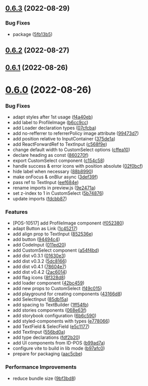 ## [0.6.3](https://github.com/idbi/components/compare/v0.6.2...v0.6.3) (2022-08-29)


### Bug Fixes

* package ([5fb13b5](https://github.com/idbi/components/commit/5fb13b561e5b538e2c1a453d0b69833ecea8374b))



## [0.6.2](https://github.com/idbi/components/compare/v0.6.1...v0.6.2) (2022-08-27)



## [0.6.1](https://github.com/idbi/components/compare/v0.6.0...v0.6.1) (2022-08-26)



# [0.6.0](https://github.com/idbi/components/compare/e7780669cdb3530fad34d820d41fa64ad26b1463...v0.6.0) (2022-08-26)


### Bug Fixes

* adapt styles after 1st usage ([f4a40eb](https://github.com/idbi/components/commit/f4a40ebe06da5afee4b3e638f9dff90f0b13cfd9))
* add label to ProfileImage ([b6cc9cc](https://github.com/idbi/components/commit/b6cc9ccbbae45780c5c401b3701fb6053b3233da))
* add Loader declaration types ([07cfcba](https://github.com/idbi/components/commit/07cfcba7c564bde51abfb5f9facffc9b0345492e))
* add no-refferrer to referrerPolicy image attribute ([99473d7](https://github.com/idbi/components/commit/99473d7ac69cc9473876b482267b1935635b4d95))
* add position relative to InputContainer ([375de1a](https://github.com/idbi/components/commit/375de1a607750d1aa36b63f980832f2d320449cb))
* add ReactForwardRef to TextInput ([c568f9e](https://github.com/idbi/components/commit/c568f9ef73c65229c67885f5fb28ef7d5a1a42f2))
* change default width to CustomSelect options ([cffea10](https://github.com/idbi/components/commit/cffea10ee98e106d5cf2c2cf9ed6be428c3ccabf))
* declare heading as const ([860270f](https://github.com/idbi/components/commit/860270fff644d4f0b6030e9d91314ab91d2317e4))
* export CustomSelect component ([c154c58](https://github.com/idbi/components/commit/c154c581eacb6e307536aedf38b385fcf21f8090))
* handle success & error icons with position absolute ([02f0bcf](https://github.com/idbi/components/commit/02f0bcfd5ed0edf5f3b35382a05b7e2d1ca007e5))
* hide label when necessary ([88b8990](https://github.com/idbi/components/commit/88b8990edca5b029a127194f238814385e034cb5))
* make onFocus & onBlur async ([3def39f](https://github.com/idbi/components/commit/3def39fd8d41194684295c6a63ab656d9fb60aaf))
* pass ref to TextInput ([eef684e](https://github.com/idbi/components/commit/eef684e9c081426e18012893052b92f3033ebb3b))
* rename imports in preview.js ([9e2471a](https://github.com/idbi/components/commit/9e2471ac299ddd4c68c761f34e48e51e89d6ba76))
* set z-index to 1 in CustomSelect ([5b74876](https://github.com/idbi/components/commit/5b74876a85fc8cd7e55c338cdce58ab3ebd5fa58))
* update imports ([fdcbb87](https://github.com/idbi/components/commit/fdcbb87965141fdb30b78314382fd6dd1110afb9))


### Features

* [POS-10517] add ProfileImage component ([f052380](https://github.com/idbi/components/commit/f0523802022f5443c99be320d3c339a765ddb60c))
* adapt Button as Link ([1c45217](https://github.com/idbi/components/commit/1c45217ae5ede6db48a9389545b549d1040f9061))
* add align prop to TextInput ([852536e](https://github.com/idbi/components/commit/852536e4d246c1e468e9fdddbcb441091b3af1b8))
* add button ([94494c4](https://github.com/idbi/components/commit/94494c433f4ded2ed591eba67bb23a2da0a25a4b))
* add CodeInput ([011ed20](https://github.com/idbi/components/commit/011ed20df05bef7a318d4e51b5f7aff586f2b5d7))
* add CustomSelect component ([a54f4bd](https://github.com/idbi/components/commit/a54f4bdaaee9d6cf9b45f49da12dea313a8033a9))
* add dist v0.3.1 ([01630e3](https://github.com/idbi/components/commit/01630e35af6a3e9610488fb7cc0b675907b6f3ac))
* add dist v0.3.2 ([5dc8166](https://github.com/idbi/components/commit/5dc81663807582ff3bcb6c363929a2ce92e88076))
* add dist v0.4.1 ([78604e7](https://github.com/idbi/components/commit/78604e7cd36b4a1e6061d466b403381d699cef4f))
* add dist v0.4.2 ([2ac6014](https://github.com/idbi/components/commit/2ac60142a38ea7f0fa34e66c932cbeb950dd4388))
* add flag icons ([8f328d8](https://github.com/idbi/components/commit/8f328d8e7641e0cb1fd47aeed9680e76293eb20a))
* add loader component ([42bc459](https://github.com/idbi/components/commit/42bc4595f8a504112c513b231e28bcf3c874984d))
* add new props to CustomSelect ([f49c015](https://github.com/idbi/components/commit/f49c015f9ab4791cf21548d04e48d9ffeeafa1e1))
* add playground for creating components ([43166d8](https://github.com/idbi/components/commit/43166d83870d86273c434577b3e3ad464a72c721))
* add SelectInput ([85db15a](https://github.com/idbi/components/commit/85db15af653afa4dfd1f79591c6c463c6d9df55e))
* add spacing to TextBuilder ([1ff54fb](https://github.com/idbi/components/commit/1ff54fb93ea6f5999f6f62f294c0674a057c57cd))
* add stories components ([068e63f](https://github.com/idbi/components/commit/068e63f54b6633a39cc43aaec7c68a1ad0b0609d))
* add storybook configuration ([6b6c590](https://github.com/idbi/components/commit/6b6c590cdc0632ee549991335e46d714d873344b))
* add styled-components with types ([e778066](https://github.com/idbi/components/commit/e7780669cdb3530fad34d820d41fa64ad26b1463))
* add TextField & SelecField ([e5c1177](https://github.com/idbi/components/commit/e5c1177a180771de3a5849f6b6054c5fd54d0b36))
* add TextInput ([556bd0a](https://github.com/idbi/components/commit/556bd0ad94ddfcba1d53d4685bea9aeab34f8e3f))
* add type declarations ([fdf2b20](https://github.com/idbi/components/commit/fdf2b20622d8df83649ed93347b2080f1ce8c6fb))
* add UI components from ID-POS ([b99ad7a](https://github.com/idbi/components/commit/b99ad7a3398e6ae83abc1387046610293f6c3a76))
* configure vite to build in lib mode ([b97afc0](https://github.com/idbi/components/commit/b97afc063b8e620827c7323e637e1a20695b328b))
* prepare for packaging ([aac5cbe](https://github.com/idbi/components/commit/aac5cbe1b80a36d0e2c6c28d7f1641cefbadec10))


### Performance Improvements

* reduce bundle size ([9bf3bd8](https://github.com/idbi/components/commit/9bf3bd8e16f2cc8224cdae95fd4d1763d52e3c6f))




